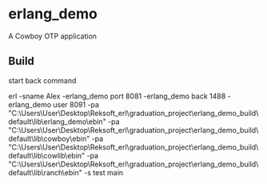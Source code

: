 erlang_demo
=====

A Cowboy OTP application

Build
-----
start back command

erl -sname Alex -erlang_demo port 8081 -erlang_demo back 1488 -erlang_demo user 8091 -pa "C:\Users\User\Desktop\Reksoft_erl\graduation_project\erlang_demo\_build\default\lib\erlang_demo\ebin" -pa "C:\Users\User\Desktop\Reksoft_erl\graduation_project\erlang_demo\_build\default\lib\cowboy\ebin" -pa "C:\Users\User\Desktop\Reksoft_erl\graduation_project\erlang_demo\_build\default\lib\cowlib\ebin" -pa "C:\Users\User\Desktop\Reksoft_erl\graduation_project\erlang_demo\_build\default\lib\ranch\ebin" -s test main